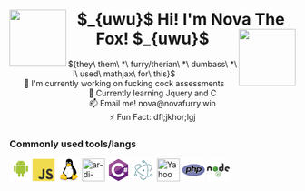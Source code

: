 <h1 align="center"><img align="left" width="100" height="100" src="https://avatars.githubusercontent.com/u/47910472?v=4">
  $_{uwu}$ Hi! I'm Nova The Fox! $_{uwu}$
  <img align="right" width="100" height="100" src="https://avatars.githubusercontent.com/u/47910472?v=4"> </h1>
  
<p align="center">${they\ them\ *\ furry/therian\ *\ dumbass\ *\ i\ used\ mathjax\ for\ this}$<br>🔭 I'm currently working on fucking cock assessments<br>
🌱 Currently learning Jquery and C<br>
📫 Email me! nova@novafurry.win<br>
⚡ Fun Fact: dfl;jkhor;lgj</p>
<h3>Commonly used tools/langs</h3>
  <p><img height=40 width=40 src="https://raw.githubusercontent.com/devicons/devicon/master/icons/android/android-original-wordmark.svg" title="I have a google pixel 6a. it fucking sucks my moto g5s is better"><img height=40 width=40 src="https://raw.githubusercontent.com/devicons/devicon/master/icons/javascript/javascript-original.svg" title="JS ON TOP"> <img height=40 width=40 src="https://raw.githubusercontent.com/devicons/devicon/master/icons/linux/linux-original.svg" title="Fuck windows..."> <img height=40 width=40 src="https://cdn.worldvectorlogo.com/logos/arduino-1.svg" title="ar-di-no, one of my brothers classmates"> <img height=40 width=40 src="https://raw.githubusercontent.com/devicons/devicon/master/icons/csharp/csharp-original.svg" title="OI! TF YOU DOING HERE CSS! YOU ARENT A LANG"> <img height=40 width=40 src="https://raw.githubusercontent.com/devicons/devicon/master/icons/electron/electron-original.svg" title="Tell me the diference between these two images: Electron, Real Native App. Large Corps: They're the same thing!"> <img height=40 width=40 src="https://camo.githubusercontent.com/3e5344a2965e786497ceb575ad67d2c64d412bb9683da05791edf424a0e40734/68747470733a2f2f7777772e766563746f726c6f676f2e7a6f6e652f6c6f676f732f66697265626173652f66697265626173652d69636f6e2e737667" title="Yahoo WaterMansion"> <img height=40 width=40 src="https://raw.githubusercontent.com/devicons/devicon/master/icons/php/php-original.svg" title="Uhmm acshuawwy its pronounced `PUH-UP`"> <img height=40 width=40 src="https://raw.githubusercontent.com/devicons/devicon/master/icons/nodejs/nodejs-original-wordmark.svg" title="`the node` - The adobe photoshop texture generator issue docs 2024"></p>
